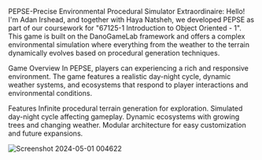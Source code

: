 PEPSE-Precise Environmental Procedural Simulator Extraordinaire: 
Hello! I'm Adan Irshead, and together with Haya Natsheh, we developed PEPSE as part of our coursework for "67125-1 Introduction to Object Oriented - 1".
This game is built on the DanoGameLab framework and offers a complex environmental simulation where everything from the weather to the terrain dynamically evolves based on procedural generation techniques.

Game Overview
In PEPSE, players can  experiencing a rich and responsive environment. The game features a realistic day-night cycle, dynamic weather systems, and ecosystems that respond to
player interactions and environmental conditions.

Features
Infinite procedural terrain generation for exploration.
Simulated day-night cycle affecting gameplay.
Dynamic ecosystems with growing trees and changing weather.
Modular architecture for easy customization and future expansions.

![Screenshot 2024-05-01 004622](https://github.com/AI174/Ex4/assets/159155481/63b00756-889b-4a4e-8458-603c2d8150f2)
